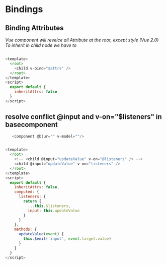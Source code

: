 # Bindings
## Binding Attributes
*Vue component will reveice all Attribute at the root, except style (Vue 2.0)
To inherit in child node we have to*
```javascript

<template>
  <root>
    <child v-bind="$attrs" />
  </root>
</template>
<script>
  export default {
    inheritAttrs: false
  }
</script>

```
## resolve conflict @input and v-on="$listeners" in basecomponent
 ```javascript
    <component @blur="" v-model=""/>
 ```
```javascript

<template>
  <root>
    <!-- <child @input="updateValue" v-on="@listeners" /> -->
    <child @input="updateValue" v-on="listeners" />
  </root>
</template>
<script>
  export default {
    inheritAttrs: false,
    computed: {
      listeners: {
        return {
          ...this.$listeners,
          input: this.updateValue
        }
      }
    },
    methods: {
      updateValue(event) {
        this.$emit('input', event.target.value)
      }
    }
  }
</script>

```
